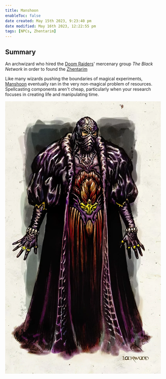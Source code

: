 ```yaml
---
title: Manshoon
enableToc: false
date created: May 15th 2023, 9:23:40 pm
date modified: May 16th 2023, 12:22:55 pm
tags: [NPCs, Zhentarim]
---
```

## Summary
An archwizard who hired the [Doom Raiders](Doom%20Raiders.md)' mercenary group *The Black Network* in order to found the [Zhentarim](Zhentarim.md)

Like many wizards pushing the boundaries of magical experiments, [Manshoon](Manshoon.md) eventually ran in the very non-magical problem of resources. Spellcasting components aren't cheap, particularly when your research focuses in creating life and manipulating time.

![Pasted image 20230515212419](attachments/Manshoon.png)
